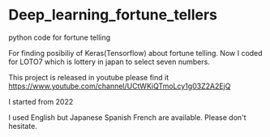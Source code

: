 # Deep_learning_fortune_tellers
python code for fortune telling

For finding posibiliy of Keras(Tensorflow) about fortune telling.
Now I coded for LOTO7 which is lottery in japan to select seven numbers.

This project is released in youtube please find it
https://www.youtube.com/channel/UCtWKiQTmoLcy1g03Z2A2EjQ

I started from 2022

I used English but Japanese Spanish French are available.
Please don't hesitate.
